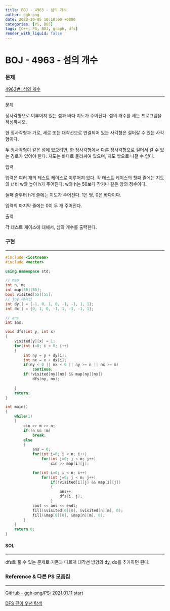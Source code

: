 ```yaml
---
title: BOJ - 4963 - 섬의 개수 
author: ggh-png
date: 2022-10-05 10:10:00 +0800
categories: [PS, BOJ]
tags: [C++, PS, BOJ, graph, dfs]
render_with_liquid: false
---
```

# BOJ - 4963 - 섬의 개수

### 문제

[4963번: 섬의 개수](https://www.acmicpc.net/problem/4963)

---

문제

정사각형으로 이루어져 있는 섬과 바다 지도가 주어진다. 섬의 개수를 세는 프로그램을 작성하시오.

한 정사각형과 가로, 세로 또는 대각선으로 연결되어 있는 사각형은 걸어갈 수 있는 사각형이다.

두 정사각형이 같은 섬에 있으려면, 한 정사각형에서 다른 정사각형으로 걸어서 갈 수 있는 경로가 있어야 한다. 지도는 바다로 둘러싸여 있으며, 지도 밖으로 나갈 수 없다.

입력

입력은 여러 개의 테스트 케이스로 이루어져 있다. 각 테스트 케이스의 첫째 줄에는 지도의 너비 w와 높이 h가 주어진다. w와 h는 50보다 작거나 같은 양의 정수이다.

둘째 줄부터 h개 줄에는 지도가 주어진다. 1은 땅, 0은 바다이다.

입력의 마지막 줄에는 0이 두 개 주어진다.

출력

각 테스트 케이스에 대해서, 섬의 개수를 출력한다.

### 구현

---

```cpp
#include <iostream>
#include <vector>

using namespace std;

// map
int n, m;
int map[55][55];
bool visited[55][55];
// joy 대각선 
int dy[] = {-1, 0, 1, 0, -1, -1, 1, 1};
int dx[] = {0, 1, 0, -1, 1, -1, -1, 1};

// ans 
int ans;

void dfs(int y, int x)
{
    visited[y][x] = 1;
    for(int i=0; i < 8; i++)
    {
        int ny = y + dy[i];
        int nx = x + dx[i];
        if(ny < 0 || nx < 0 || ny >= n || nx >= m)
            continue;
        if(!visited[ny][nx] && map[ny][nx])
            dfs(ny, nx);
        
    }
    return;
}

int main()
{
    while(1)
    {
        cin >> m >> n;
        if(!n && !m)
            break;
        else
        {
            ans = 0;
            for(int i=0; i < n; i++)
                for(int j=0; j < m; j++)
                    cin >> map[i][j];

            for(int i=0; i < n; i++)
                for(int j=0; j < m; j++)
                    if(!visited[i][j] && map[i][j])
                    {
                        ans++;
                        dfs(i, j);
                    }
            cout << ans << endl;
            fill(&visited[0][0], &visited[n][m], 0);
            fill(&map[0][0], &map[n][m], 0);
        }
    }
    return 0;
}
```

#### SOL

---

dfs로 풀 수 있는 문제로 기존과 다르게 대각선 방향의 dy, dx를 추가하면 된다.

### Reference & 다른 PS 모음집

---

[GitHub - ggh-png/PS: 2021.01.11 start](https://github.com/ggh-png/PS)

[DFS 깊이 우선 탐색](https://ggh-png.github.io/posts/dfs/)